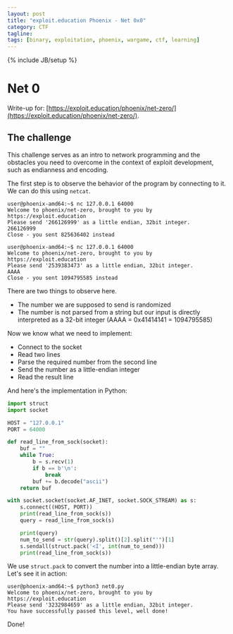 ```yaml
---
layout: post
title: "exploit.education Phoenix - Net 0x0"
category: CTF 
tagline:
tags: [binary, exploitation, phoenix, wargame, ctf, learning]
---
```

{% include JB/setup %}

# Net 0

Write-up for: [https://exploit.education/phoenix/net-zero/](https://exploit.education/phoenix/net-zero/).

<!--more-->

## The challenge

This challenge serves as an intro to network programming and the obstacles you
need to overcome in the context of exploit development, such as endianness and encoding.

The first step is to observe the behavior of the program by connecting to it. We can do this using `netcat`.

```
user@phoenix-amd64:~$ nc 127.0.0.1 64000
Welcome to phoenix/net-zero, brought to you by https://exploit.education
Please send '266126999' as a little endian, 32bit integer.
266126999
Close - you sent 825636402 instead

user@phoenix-amd64:~$ nc 127.0.0.1 64000
Welcome to phoenix/net-zero, brought to you by https://exploit.education
Please send '2539383473' as a little endian, 32bit integer.
AAAA
Close - you sent 1094795585 instead
```

There are two things to observe here.

- The number we are supposed to send is randomized
- The number is not parsed from a string but our input is directly interpreted as a 32-bit integer (AAAA = 0x41414141 = 1094795585)

Now we know what we need to implement:

- Connect to the socket 
- Read two lines
- Parse the required number from the second line
- Send the number as a little-endian integer
- Read the result line

And here's the implementation in Python:

```Python
import struct
import socket

HOST = "127.0.0.1"
PORT = 64000

def read_line_from_sock(socket):
    buf = ""
    while True:
        b = s.recv(1)
        if b == b'\n':
            break
        buf += b.decode("ascii")
    return buf

with socket.socket(socket.AF_INET, socket.SOCK_STREAM) as s:
    s.connect((HOST, PORT))
    print(read_line_from_sock(s))
    query = read_line_from_sock(s)

    print(query)
    num_to_send = str(query).split()[2].split("'")[1]
    s.sendall(struct.pack('<I', int(num_to_send)))
    print(read_line_from_sock(s))
```

We use `struct.pack` to convert the number into a little-endian byte array. Let's see it in action:

```
user@phoenix-amd64:~$ python3 net0.py 
Welcome to phoenix/net-zero, brought to you by https://exploit.education
Please send '3232984659' as a little endian, 32bit integer.
You have successfully passed this level, well done!
```

Done!
